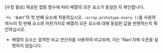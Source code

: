 [수정 필요]
제공된 맵핑 함수에 따라 배열의 모든 요소가 동일한 지 확인합니다.

-`fn '을`arr'의 첫 번째 요소에 적용하십시오.
-`array.prototype.every ()`를 사용하여`fn`이 첫 번째 요소와 마찬가지로 배열의 모든 요소에 대해 동일한 값을 반환하는지 확인하십시오.
- 배열의 요소는 엄격한 비교 연산자를 사용하여 비교되며, 이는 'Nan'자체 수준을 설명하지 않습니다.